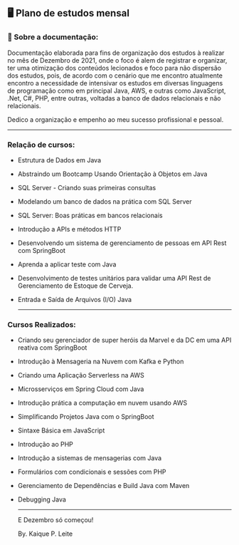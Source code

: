 ##  🖥️  Plano de estudos mensal 



### 📝 Sobre a documentação: 

Documentação elaborada para fins de organização dos estudos à realizar no mês de Dezembro de 2021, onde o foco é alem de registrar e organizar, ter uma otimização dos conteúdos lecionados e foco para não dispersão dos estudos, pois, de acordo com o cenário que me encontro atualmente encontro a necessidade de intensivar os estudos em diversas linguagens de programação como em principal Java, AWS, e outras como JavaScript, .Net, C#, PHP, entre outras, voltadas a banco de dados relacionais e não relacionais.

Dedico a organização e empenho ao meu sucesso profissional e pessoal.

----------------------------------------------------------------------------------

### Relação de cursos: 

- Estrutura de Dados em Java

- Abstraindo um Bootcamp Usando Orientação à Objetos em Java

- SQL Server - Criando suas primeiras consultas

- Modelando um banco de dados na prática com SQL Server

- SQL Server: Boas  práticas em bancos relacionais

- Introdução a APIs e métodos HTTP

- Desenvolvendo um sistema de gerenciamento de pessoas em API Rest com SpringBoot

- Aprenda a aplicar teste com Java

- Desenvolvimento de testes unitários para validar uma API Rest de Gerenciamento de Estoque  de Cerveja.

- Entrada e Saída de Arquivos (I/O) Java

  ---------------------------------------------------------------

  ### 

### Cursos Realizados:

- Criando seu gerenciador de super heróis da Marvel e da DC em uma API reativa com SpringBoot

- Introdução à Mensageria na Nuvem com Kafka e Python

- Criando uma Aplicação Serverless na AWS

- Microsserviços em Spring Cloud com Java

- Introdução prática a computação em nuvem usando AWS

- Simplificando Projetos Java com o SpringBoot

- Sintaxe Básica em JavaScript

- Introdução ao PHP

- Introdução a sistemas de mensagerias com Java

- Formulários com condicionais e sessões com PHP

- Gerenciamento de Dependências e Build Java com Maven

- Debugging Java

  ------------------------------------------------------------------------------------------------------

  E Dezembro só começou!

  By. Kaique P. Leite